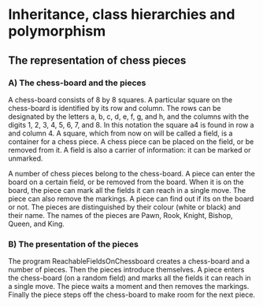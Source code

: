 # Inheritance, class hierarchies and polymorphism

## The representation of chess pieces

### A) The chess-board and the pieces
A chess-board consists of 8 by 8 squares.
A particular square on the chess-board is identified by its row and column. The rows can be designated by the letters a, b, c, d, e, f, g, and h, and the columns with the digits 1, 2, 3, 4, 5, 6, 7, and 8. In this notation the square a4 is found in row a and column 4. A square, which from now on will be called a field, is a container for a chess piece. A chess piece can be placed on the field, or be removed from it. A field is also a carrier of information: it can be marked or unmarked.

A number of chess pieces belong to the chess-board. A piece can enter the board on a certain field, or be removed from the board. When it is on the board, the piece can mark all the fields it can reach in a single move. The piece can also remove the markings. A piece can find out if its on the board or not. The pieces are distinguished by their colour (white or black) and their name. The names of the pieces are Pawn, Rook, Knight, Bishop, Queen, and King.

### B) The presentation of the pieces
The program ReachableFieldsOnChessboard creates a chess-board and a number of pieces. Then the pieces introduce themselves. A piece enters the chess-board (on a random field) and marks all the fields it can reach in a single move. The piece waits a moment and then removes the markings. Finally the piece steps off the chess-board to make room for the next piece.